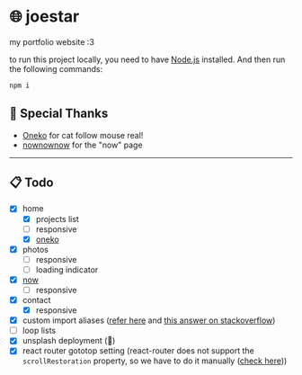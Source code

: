 # 🌐 joestar

my portfolio website :3

to run this project locally, you need to have [Node.js](https://nodejs.org/) installed. And then run the following commands:

```bash
npm i
```

## 🙏 Special Thanks

- [Oneko](https://github.com/adryd325/oneko.js/) for cat follow mouse real!
- [nownownow](https://nownownow.com/about) for the "now" page

 ---

## 📋 Todo

- [x] home
  - [x] projects list
  - [ ] responsive
  - [x] [oneko](https://github.com/adryd325/oneko.js/)
- [x] photos
  - [ ] responsive
  - [ ] loading indicator
- [x] [now](https://nownownow.com/about)
  - [ ] responsive
- [x] contact
  - [x] responsive
- [x] custom import aliases ([refer here](https://github.com/mtcbpdcdubai/mtcbpdcdubai.github.io?tab=readme-ov-file#custom-import-alias) and [this answer on stackoverflow](https://stackoverflow.com/a/77249075))
- [ ] loop lists
- [x] unsplash deployment (🙏)
- [x] react router gototop setting (react-router does not support the `scrollRestoration` property, so we have to do it manually ([check here](https://reactrouter.com/start/modes#api--mode-availability-table)))
